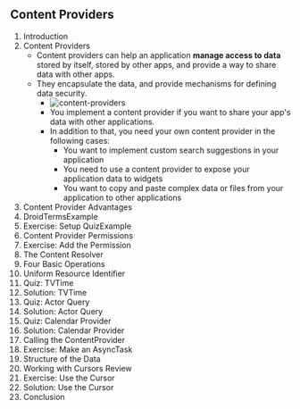 ## Content Providers

  1. Introduction
  2. Content Providers
     - Content providers can help an application **manage access to data** stored by itself, stored by other apps, and provide a way to share data with other apps. 
     - They encapsulate the data, and provide mechanisms for defining data security.
       - ![content-providers](https://developer.android.com/guide/topics/providers/images/content-provider-overview.png)
       - You implement a content provider if you want to share your app's data with other applications.
       - In addition to that, you need your own content provider in the following cases:
         - You want to implement custom search suggestions in your application
         - You need to use a content provider to expose your application data to widgets
         - You want to copy and paste complex data or files from your application to other applications
  3. Content Provider Advantages
  4. DroidTermsExample
  5. Exercise: Setup QuizExample
  6. Content Provider Permissions
  7. Exercise: Add the Permission
  8. The Content Resolver
  9. Four Basic Operations
  10. Uniform Resource Identifier
  11. Quiz: TVTime
  12. Solution: TVTime
  13. Quiz: Actor Query
  14. Solution: Actor Query
  15. Quiz: Calendar Provider
  16. Solution: Calendar Provider
  17. Calling the ContentProvider
  18. Exercise: Make an AsyncTask
  19. Structure of the Data
  20. Working with Cursors Review
  21. Exercise: Use the Cursor
  22. Solution: Use the Cursor
  23. Conclusion